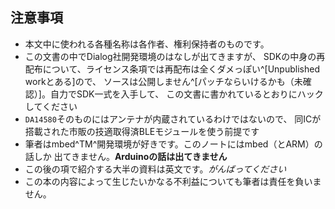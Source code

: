 
## 注意事項
* 本文中に使われる各種名称は各作者、権利保持者のものです。
* この文書の中でDialog社開発環境のはなしが出てきますが、
SDKの中身の再配布について、ライセンス条項では再配布は全くダメっぽい^[Unpublished workとある]ので、
ソースは公開しません^[パッチならいけるかも（未確認）]。自力でSDK一式を入手して、
この文書に書かれているとおりにハックしてください
* `DA14580`そのものにはアンテナが内蔵されているわけではないので、
同ICが搭載された市販の技適取得済BLEモジュールを使う前提です
* 筆者はmbed^TM^開発環境が好きです。このノートにはmbed（とARM）の話しか
出てきません。**Arduinoの話は出てきません**
* この後の項で紹介する大半の資料は英文です。_がんばってください_
* この本の内容によって生じたいかなる不利益についても筆者は責任を負いません。
